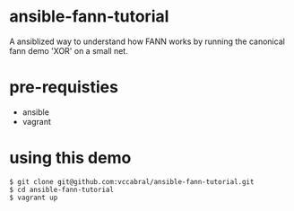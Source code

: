 # ansible-fann-tutorial
A ansiblized way to understand how FANN works by running the canonical fann demo 'XOR' on a small net.

# pre-requisties
 * ansible
 * vagrant

# using this demo

```
$ git clone git@github.com:vccabral/ansible-fann-tutorial.git  
$ cd ansible-fann-tutorial  
$ vagrant up
```
